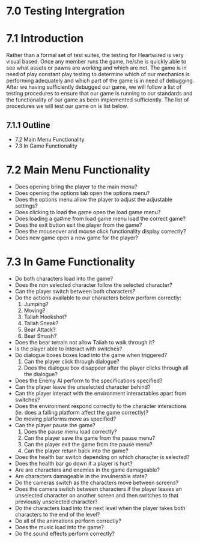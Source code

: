 # 7.0  Testing Intergration
# 7.1   Introduction

Rather than a formal set of test suites, the testing for Heartwired is very visual based. Once any member runs the game, he/she is quickly able to see what assets or pawns are working and which are not. The game is in need of play constant play testing to determine which of our mechanics is performing adequately and which part of the game is in need of debugging. After we having sufficiently debugged our game, we will follow a list of testing procedures to ensure that our game is running to our standards and the functionality of our game as been implemented sufficiently. The list of procedures we will test our game on is list below.


## 7.1.1    Outline

* 7.2   Main Menu Functionality
* 7.3   In Game Functionality

# 7.2   Main Menu Functionality

* Does opening bring the player to the main menu?
* Does opening the options tab open the options menu?
* Does the options menu allow the player to adjust the adjustable settings?
* Does clicking to load the game open the load game menu?
* Does loading a ga#me from load game menu load the correct game?
* Does the exit button exit the player from the game?
* Does the mouseover and mouse click functionality display correctly?
* Does new game open a new game for the player?

# 7.3   In Game Functionality

* Do both characters load into the game?
* Does the non selected character follow the selected character?
* Can the player switch between both characters?
* Do the actions available to our characters below perform correctly:
  1. Jumping?
  2. Moving?
  3. Taliah Hookshot?
  4. Taliah Sneak?
  5. Bear Attack?
  6. Bear Smash?
* Does the bear terrain not allow Taliah to walk through it?
* Is the player able to interact with switches?
* Do dialogue boxes boxes load into the game when triggered?
  1. Can the player click through dialogue?
  2. Does the dialogue box disappear after the player clicks through all the dialogue?
* Does the Enemy AI perform to the specifications specified?  
* Can the player leave the unselected character behind?
* Can the player interact with the environment interactables apart from switches?
* Does the environment respond correctly to the character interactions (ie. does a falling platform affect the game correctly)?
* Do moving platforms move as specified? 
* Can the player pause the game?
  1. Does the pause menu load correctly?
  2. Can the player save the game from the pause menu?
  3. Can the player exit the game from the pause menu?
  4. Can the player return back into the game?
* Does the health bar switch depending on which character is selected?
* Does the health bar go down if a player is hurt?
* Are are characters and enemies in the game damageable?
* Are characters damageable in the invulnerable state?
* Do the cameras switch as the characters move between screens?
* Does the camera switch between characters if the player leaves an unselected character on another screen and then switches to that previously unselected character?
* Do the characters load into the next level when the player takes both characters to the end of the level?
* Do all of the animations perform correctly?
* Does the music load into the game?
* Do the sound effects perform correctly?